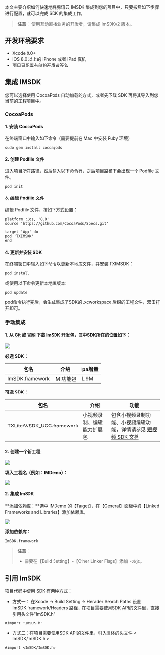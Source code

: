 
本文主要介绍如何快速地将腾讯云 IMSDK 集成到您的项目中，只要按照如下步骤进行配置，就可以完成 SDK 的集成工作。

> **注意：**
> 使用互动直播业务的开发者，请集成 ImSDKv2 版本。

## 开发环境要求
- Xcode 9.0+
- iOS 8.0 以上的 iPhone 或者 iPad 真机
- 项目已配置有效的开发者签名

## 集成 IMSDK
您可以选择使用 CocoaPods 自动加载的方式，或者先下载 SDK 再将其导入到您当前的工程项目中。

### CocoaPods
#### 1. 安装 CocoaPods
在终端窗口中输入如下命令（需要提前在 Mac 中安装 Ruby 环境）
```
sudo gem install cocoapods
```

#### 2. 创建 Podfile 文件
进入项目所在路径，然后输入以下命令行，之后项目路径下会出现一个 Podfile 文件。
```
pod init
```

#### 3. 编辑 Podfile 文件
编辑 Podfile 文件，按如下方式设置：  

```
platform :ios, '8.0'
source 'https://github.com/CocoaPods/Specs.git'

target 'App' do
pod 'TXIMSDK'
end
```

#### 4. 更新并安装 SDK
在终端窗口中输入如下命令以更新本地库文件，并安装 TXIMSDK：
```
pod install
```
或使用以下命令更新本地库版本:
```
pod update
```

pod命令执行完后，会生成集成了SDK的 .xcworkspace 后缀的工程文件，双击打开即可。

### 手动集成
#### 1. 从 [Git](https://github.com/tencentyun/TIMSDK) 或 [官网](https://cloud.tencent.com/product/im/developer) 下载 ImSDK 开发包，其中SDK所在的位置如下：
![](https://main.qcloudimg.com/raw/2ccfbe6b80be0e2f2a1a0bc5f80439d4.png)

**必选 SDK：**

| 包名 | 介绍 |  ipa增量 |
| --- | --- | --- |
| ImSDK.framework | IM 功能包 | 1.9M|

**可选 SDK：**

| 包名 | 介绍 | 功能 |
| --- | --- | --- |
| TXLiteAVSDK_UGC.framework | 小视频录制、编辑能力扩展包 | 包含小视频录制功能、小视频编辑功能，详情请参见 [短视频 SDK 文档](https://cloud.tencent.com/product/ugsv) |

#### 2. 创建一个新工程

![](//avc.qcloud.com/wiki2.0/im/imgs/20150928013356_56054.jpg)

**填入工程名（例如：IMDemo）：**

![](//avc.qcloud.com/wiki2.0/im/imgs/20150928013638_56711.jpg)

#### 2. 集成 ImSDK

**添加依赖库：**选中 IMDemo 的【Target】，在【General】面板中的【Linked Frameworks and Libraries】添加依赖库。

![](//avc.qcloud.com/wiki2.0/im/imgs/20150928013833_31715.jpg)

**添加依赖库：**
```
ImSDK.framework
```
> **注意：**
>- 需要在【Build Setting】-【Other Linker Flags】添加 `-ObjC`。

## 引用 ImSDK
项目代码中使用 SDK 有两种方式：
- 方式一： 在Xcode -> Build Setting -> Herader Search Paths 设置ImSDK.framework/Headers 路径，在项目需要使用SDK API的文件里，直接引用头文件"ImSDK.h"
```
#import "ImSDK.h"
```

- 方式二：在项目需要使用SDK API的文件里，引入具体的头文件 < ImSDK/ImSDK.h >
```
#import <ImSDK/ImSDK.h>
```






